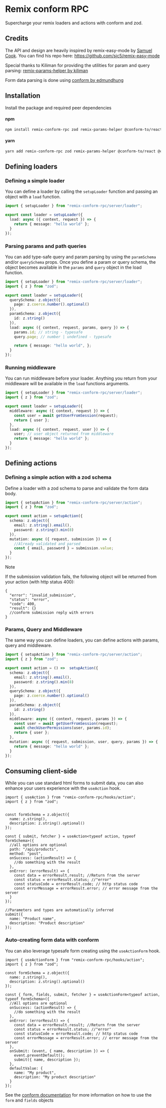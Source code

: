 # Remix conform RPC

Supercharge your remix loaders and actions with conform and zod.

## Credits

The API and design are heavily inspired by remix-easy-mode by [Samuel Cook](https://github.com/sjc5). You can find
his repo here: https://github.com/sjc5/remix-easy-mode

Special thanks to Kiliman for providing the utilities for param and query
parsing: [remix-params-helper by kiliman](https://github.com/kiliman/remix-params-helper)

Form data parsing is done using [conform by edmundhung](https://github.com/edmundhung/conform)

## Installation

Install the package and required peer dependencies

#### npm

```bash
npm install remix-conform-rpc zod remix-params-helper @conform-to/react @conform-to/zod @conform-to/dom
```

#### yarn

```bash
yarn add remix-conform-rpc zod remix-params-helper @conform-to/react @conform-to/zod @conform-to/dom
```

## Defining loaders

### Defining a simple loader

You can define a loader by calling the `setupLoader` function and passing an object with a `load` function.

```typescript
import { setupLoader } from "remix-conform-rpc/server/loader";

export const loader = setupLoader({
  load: async ({ context, request }) => {
    return { message: "hello world" };
  }
});

```

### Parsing params and path queries

You can add type-safe query and param parsing by using the `paramSchema` and/or `querySchema` props.
Once you define a param or query schema, the object becomes available in the `params` and `query` object in the load
function.

```typescript
import { setupLoader } from "remix-conform-rpc/server/loader";
import { z } from "zod";

export const loader = setupLoader({
  querySchema: z.object({
    page: z.coerce.number().optional()
  }),
  paramSchema: z.object({
    id: z.string()
  }),
  load: async ({ context, request, params, query }) => {
    params.id; // string - typesafe
    query.page; // number | undefined - typesafe

    return { message: "hello world", };
  }
});
```

### Running middleware

You can run middleware before your loader. Anything you return from your middleware will be available in the `load`
functions arguments.

```typescript
import { setupLoader } from "remix-conform-rpc/server/loader";
import { z } from "zod";

export const loader = setupLoader({
  middleware: async ({ context, request }) => {
    const user = await getUserFromSession(request);
    return { user };
  },
  load: async ({ context, request, user }) => {
    user; // user object returned from middleware
    return { message: "hello world" };
  }
});
```

## Defining actions

### Defining a simple action with a zod schema

Define a loader with a zod schema to parse and validate the form data body.

```typescript
import { setupAction } from "remix-conform-rpc/server/action";
import { z } from "zod";

export const action = setupAction({
  schema: z.object({
    email: z.string().email(),
    password: z.string().min(8)
  }),
  mutation: async ({ request, submission }) => {
    //Already validated and parsed
    const { email, password } = submission.value;
  }
});
```

> [!NOTE]
> If the submission validation fails, the following object will be returned from your action (with http status 400):

```json5
{
  "error": "invalid_submission",
  "status": "error",
  "code": 400,
  "result": {}
  //conform submission reply with errors
}
```

### Params, Query and Middleware

The same way you can define loaders, you can define actions with params, query and middleware.

```typescript
import { setupAction } from "remix-conform-rpc/server/action";
import { z } from "zod";

export const action = () =>  setupAction({
  schema: z.object({
    email: z.string().email(),
    password: z.string().min(8)
  }),
  querySchema: z.object({
    page: z.coerce.number().optional()
  }),
  paramSchema: z.object({
    id: z.string()
  }),
  middleware: async ({ context, request, params }) => {
    const user = await getUserFromSession(request);
    await checkUserPermissions(user, params.id);
    return { user };
  },
  mutation: async ({ request, submission, user, query, params }) => {
    return { message: "hello world" };
  }
});
```

## Consuming client-side

While you can use standard html forms to submit data, you can also enhance your users experience with the `useAction`
hook.

```tsx
import { useAction } from "remix-conform-rpc/hooks/action";
import { z } from "zod";


const formSchema = z.object({
  name: z.string(),
  description: z.string().optional()
});

const { submit, fetcher } = useAction<typeof action, typeof formSchema>({
  //all options are optional
  path: "/api/products",
  method: "post",
  onSuccess: (actionResult) => {
    //do something with the result
  },
  onError: (errorResult) => {
    const data = errorResult.result; //Return from the server
    const status = errorResult.status; //"error"
    const statusCode = errorResult.code; // http status code
    const errorMessage = errorResult.error; // error message from the server
  }
});

//Parameters and types are automatically inferred
submit({
  name: "Product name",
  description: "Product description"
});
```

### Auto-creating form data with conform

You can also leverage typesafe form creating using the `useActionForm` hook.

```tsx
import { useActionForm } from "remix-conform-rpc/hooks/action";
import { z } from "zod";

const formSchema = z.object({
  name: z.string(),
  description: z.string().optional()
});

const { form, fields, submit, fetcher } = useActionForm<typeof action, typeof formSchema>({
  //All options are optional
  onSuccess: (actionResult) => {
    //do something with the result
  },
  onError: (errorResult) => {
    const data = errorResult.result; //Return from the server
    const status = errorResult.status; //"error"
    const statusCode = errorResult.code; // http status code
    const errorMessage = errorResult.error; // error message from the server
  },
  onSubmit: (event, { name, description }) => {
    event.preventDefault();
    submit({ name, description });
  },
  defaultValue: {
    name: "My product",
    description: "My product description"
  }
});
```

See the [conform documentation](https://conform.guide) for more information on how to use the `form` and
`fields` objects

